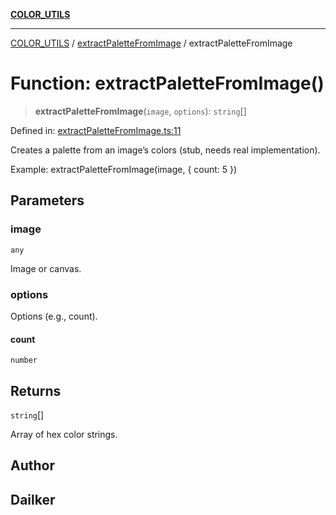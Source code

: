 [**COLOR_UTILS**](../../README.md)

***

[COLOR_UTILS](../../README.md) / [extractPaletteFromImage](../README.md) / extractPaletteFromImage

# Function: extractPaletteFromImage()

> **extractPaletteFromImage**(`image`, `options`): `string`[]

Defined in: [extractPaletteFromImage.ts:11](https://github.com/dailker/everyutil-js/blob/b3e269da55b7d96c15eb37e98c5c4f6b94f05f6f/src/color/extractPaletteFromImage.ts#L11)

Creates a palette from an image’s colors (stub, needs real implementation).

Example: extractPaletteFromImage(image, { count: 5 })

## Parameters

### image

`any`

Image or canvas.

### options

Options (e.g., count).

#### count

`number`

## Returns

`string`[]

Array of hex color strings.

## Author

## Dailker
